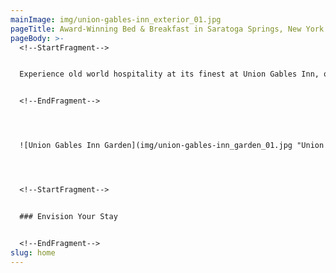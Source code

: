 ```yaml
---
mainImage: img/union-gables-inn_exterior_01.jpg
pageTitle: Award-Winning Bed & Breakfast in Saratoga Springs, New York
pageBody: >-
  <!--StartFragment-->


  Experience old world hospitality at its finest at Union Gables Inn, our luxurious bed and breakfast in Saratoga Springs, New York. Built circa 1901, this Queen Anne Victorian Mansion is located in the heart of Saratoga’s Historic District known as the Magic Rectangle, one and a half blocks from the oldest racetrack in the country. Discover the romantic charm of our hotel, ideally nestled less than a ten-minute walk from **[countless restaurants](https://uniongablesinnus.smartweb-04.bookassist.com/en/things-to-do-saratoga-springs/places-to-eat-saratoga-springs/)**, and **[downtown Saratoga gems](https://uniongablesinnus.smartweb-04.bookassist.com/en/things-to-do-saratoga-springs/)**. 


  <!--EndFragment-->




  ![Union Gables Inn Garden](img/union-gables-inn_garden_01.jpg "Union Gables Inn Garden")




  <!--StartFragment-->


  ### Envision Your Stay


  <!--EndFragment-->
slug: home
---
```

